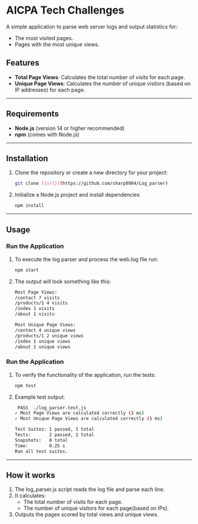 # AICPA Tech Challenges

A simple application to parse web server logs and output statistics for:
- The most visited pages.
- Pages with the most unique views.

## Features
- **Total Page Views**: Calculates the total number of visits for each page.
- **Unique Page Views**: Calculates the number of unique visitors (based on IP addresses) for each page.

---

## Requirements
- **Node.js** (version 14 or higher recommended)
- **npm** (comes with Node.js)

---

## Installation

1. Clone the repository or create a new directory for your project:
   ```bash
   git clone [{url}](https://github.com/sharp0904/Log_parser)
2. Initialize a Node.js project and install dependencies
   ```bash
   npm install
---
## Usage

### Run the Application
1.  To execute the log parser and process the web.log file run:
    ```bash
    npm start
2. The output will look something like this:
    ```bash
    Most Page Views:
    /contact 7 visits
    /products/1 4 visits
    /index 1 visits
    /about 1 visits

    Most Unique Page Views:
    /contact 4 unique views
    /products/1 2 unique views
    /index 1 unique views
    /about 1 unique views

### Run the Application
1. To verify the functionality of the application, run the tests:
    ```bash
    npm test
2. Example test output:
    ```bash
     PASS  ./log_parser.test.js
    ✓ Most Page Views are calculated correctly (3 ms)
    ✓ Most Unique Page Views are calculated correctly (1 ms)

    Test Suites: 1 passed, 1 total
    Tests:       2 passed, 2 total
    Snapshots:   0 total
    Time:        0.25 s
    Ran all test suites.
---
## How it works
1. The log_parser.js script reads the log file and parse each line.
2. It calculates:
    - The total number of visits for each page.
    - The number of unique visitors for each page(based on IPs).
3. Outputs the pages scored by total views and unique views.

